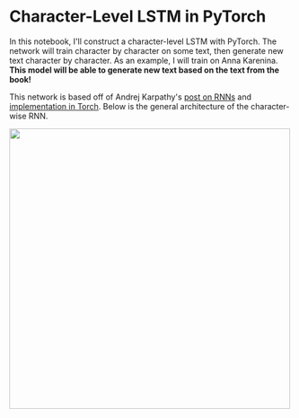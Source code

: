 # Character-Level LSTM in PyTorch

In this notebook, I'll construct a character-level LSTM with PyTorch. The network will train character by character on some text, then generate new text character by character. As an example, I will train on Anna Karenina. **This model will be able to generate new text based on the text from the book!**

This network is based off of Andrej Karpathy's [post on RNNs](http://karpathy.github.io/2015/05/21/rnn-effectiveness/) and [implementation in Torch](https://github.com/karpathy/char-rnn). Below is the general architecture of the character-wise RNN.

<img src="https://raw.githubusercontent.com/udacity/deep-learning-v2-pytorch/855fb9a8f125bec59fb18f574a771107ff9ddba1/recurrent-neural-networks/char-rnn/assets/charseq.jpeg" width="500">